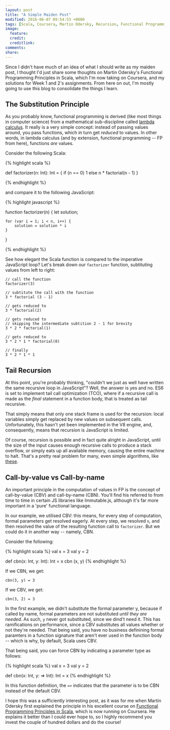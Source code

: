 ```yaml
---
layout: post
title: "A Simple Maiden Post"
modified: 2016-06-07 09:54:53 +0800
tags: [Scala, Coursera, Martin Odersky, Recursion, Functional Programming]
image:
  feature: 
  credit: 
  creditlink: 
comments: 
share: 
---
```


Since I didn't have much of an idea of what I should write as my maiden post, I thought I'd just share some thoughts on Martin Odersky's Functional Programming Principles in Scala, which I'm now taking on Coursera, and my solutions for Week 1 and 2's assignments. From here on out, I'm mostly going to use this blog to consolidate the things I learn.

The Substitution Principle
--------------------------

As you probably know, functional programming is derived (like most things in computer science) from a mathematical sub-discipline called [lambda calculus](https://en.wikipedia.org/wiki/Lambda_calculus). It really is a very simple concept: instead of passing values around, you pass functions, which in turn get _reduced_ to values. In other words, in lambda calculus (and by extension, functional programming -- FP from here), functions _are_ values.

Consider the following Scala:

{% highlight scala %}

def factorizer(n: Int): Int = {
	if (n == 0) 1 else n * factorial(n - 1)
}

{% endhighlight %}

and compare it to the following JavaScript:

{% highlight javascript %}

function factorizer(n) {
	let solution;

	for (var i = 1; i < n, i++) {
		solution = solution * i
	}
}

{% endhighlight %}

See how elegant the Scala function is compared to the imperative JavaScript loop? Let's break down our `factorizer` function, subtituting values from left to right:

	// call the function
	factorizer(3)

	// subtitute the call with the function
	3 * factorial (3 - 1)

	// gets reduced to
	3 * factorial(2)

	// gets reduced to
	// skipping the intermediate subtition 2 - 1 for brevity
	3 * 2 * factorial(1)

	// gets reduced to
	3 * 2 * 1 * factorial(0)

	// finally
	3 * 2 * 1 * 1

Tail Recursion
--------------

At this point, you're probably thinking, "couldn't we just as well have written the same recursive loop in JavaScript"? Well, the answer is yes and no. ES6 is set to implement tail call optimization (TCO), where if a recursive call is made as the _final_ statement in a function body, that is treated as tail recursive.

That simply means that only one stack frame is used for the recursion: local variables simply get replaced by new values on subsequent calls. Unfortunately, this hasn't yet been implemented in the V8 engine, and, consequently, means that recursion is JavaScript is limited.

Of course, recursion is possible and in fact quite alright in JavaScript, until the size of the input causes enough recursive calls to produce a stack overflow, or simply eats up all available memory, causing the entire machine to halt. That's a pretty real problem for many, even simple algorithms, like [these](https://mitpress.mit.edu/sicp/chapter1/node13.html).

Call-by-value vs Call-by-name
-----------------------------

An important principle in the computation of values in FP is the concept of call-by-value (CBV) and call-by-name (CBN). You'll find his referred to from time to time in certain JS libraries like Immutable.js, although it's far more important in a 'pure' functional language.

In our example, we utilised CBV: this means, for every step of computation, formal parameters get resolved eagerly. At every step, we resolved `n`, and then resolved the value of the resulting function call to `factorizer`. But we could do it in another way -- namely, CBN.

Consider the following:

{% highlight scala %}
val x = 3
val y = 2

def cbn(x: Int, y: Int): Int  = x
cbn (x, y)
{% endhighlight %}

If we CBN, we get:
	
	cbn(3, y) = 3

If we CBV, we get:

	cbn(3, 2) = 3

In the first example, we didn't substitute the formal parameter y, because if called by name, formal parameters are not substituted _until they are needed_. As such, `y` never got substituted, since we dind't need it. This has ramifications on performance, since a CBV substitutes all values whether or not they're needed. That being said, you have no business definining formal paramters in a function signature that aren't ever used in the function body -- which is why, by default, Scala uses CBV.

That being said, you can force CBN by indicating a parameter type as follows:


{% highlight scala %}
val x = 3
val y = 2

def cbn(x: Int, y: => Int): Int  = x
{% endhighlight %}

In this function definition, the `=>` indicates that the parameter is to be CBN instead of the default CBV.

I hope this was a sufficiently interesting post, as it was for me when Martin Odersky first explained the principle in his excellent course on [Functional Programming Principles in Scala](https://www.coursera.org/specializations/scala), which is now running on Coursera. He explains it better than I could ever hope to, so I highly recommend you invest the couple of hundred dollars and do the course!
